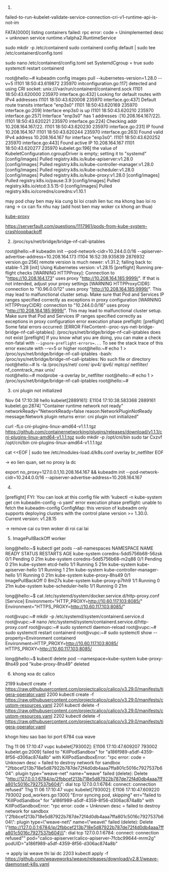 1. 

failed-to-run-kubelet-validate-service-connection-cri-v1-runtime-api-is-not-im

FATA[0000] listing containers failed: rpc error: code = Unimplemented desc = unknown service runtime.v1alpha2.RuntimeService

sudo mkdir -p /etc/containerd
sudo containerd config default | sudo tee /etc/containerd/config.toml

sudo nano /etc/containerd/config.toml set SystemdCgroup = true
sudo systemctl restart containerd


root@hello:~# kubeadm config images pull --kubernetes-version=1.28.0 --v=5
I1101 18:50:43.619872  235970 initconfiguration.go:117] detected and using CRI socket: unix:///var/run/containerd/containerd.sock
I1101 18:50:43.620000  235970 interface.go:432] Looking for default routes with IPv4 addresses
I1101 18:50:43.620008  235970 interface.go:437] Default route transits interface "enp3s0"
I1101 18:50:43.620169  235970 interface.go:209] Interface enp3s0 is up
I1101 18:50:43.620210  235970 interface.go:257] Interface "enp3s0" has 1 addresses :[10.208.164.167/22].
I1101 18:50:43.620221  235970 interface.go:224] Checking addr  10.208.164.167/22.
I1101 18:50:43.620230  235970 interface.go:231] IP found 10.208.164.167
I1101 18:50:43.620244  235970 interface.go:263] Found valid IPv4 address 10.208.164.167 for interface "enp3s0".
I1101 18:50:43.620252  235970 interface.go:443] Found active IP 10.208.164.167 
I1101 18:50:43.620277  235970 kubelet.go:196] the value of KubeletConfiguration.cgroupDriver is empty; setting it to "systemd"
[config/images] Pulled registry.k8s.io/kube-apiserver:v1.28.0
[config/images] Pulled registry.k8s.io/kube-controller-manager:v1.28.0
[config/images] Pulled registry.k8s.io/kube-scheduler:v1.28.0
[config/images] Pulled registry.k8s.io/kube-proxy:v1.28.0
[config/images] Pulled registry.k8s.io/pause:3.9
[config/images] Pulled registry.k8s.io/etcd:3.5.15-0
[config/images] Pulled registry.k8s.io/coredns/coredns:v1.10.1


may pod chay ben may kia cung bi loi crash lien tuc ma khong bao loi ro rang -> cx can fix nhu nay (add host ben may woker cx khong an thua)

[kube-proxy](https://stackoverflow.com/questions/75935431/kube-proxy-and-kube-flannel-crashloopbackoff)

https://serverfault.com/questions/1117961/pods-from-kube-system-crashloopbackoff

2. /proc/sys/net/bridge/bridge-nf-call-iptables 

root@hello:~# kubeadm init --pod-network-cidr=10.244.0.0/16 --apiserver-advertise-address=10.208.164.173
I1104 16:52:39.935839 2876932 version.go:256] remote version is much newer: v1.31.2; falling back to: stable-1.28
[init] Using Kubernetes version: v1.28.15
[preflight] Running pre-flight checks
	[WARNING HTTPProxy]: Connection to "https://10.208.164.173" uses proxy "http://10.208.164.185:9999/". If that is not intended, adjust your proxy settings
	[WARNING HTTPProxyCIDR]: connection to "10.96.0.0/12" uses proxy "http://10.208.164.185:9999/". This may lead to malfunctional cluster setup. Make sure that Pod and Services IP ranges specified correctly as exceptions in proxy configuration
	[WARNING HTTPProxyCIDR]: connection to "10.244.0.0/16" uses proxy "http://10.208.164.185:9999/". This may lead to malfunctional cluster setup. Make sure that Pod and Services IP ranges specified correctly as exceptions in proxy configuration
error execution phase preflight: [preflight] Some fatal errors occurred:
	[ERROR FileContent--proc-sys-net-bridge-bridge-nf-call-iptables]: /proc/sys/net/bridge/bridge-nf-call-iptables does not exist
[preflight] If you know what you are doing, you can make a check non-fatal with `--ignore-preflight-errors=...`
To see the stack trace of this error execute with --v=5 or higher
root@hello:~# echo 1 > /proc/sys/net/bridge/bridge-nf-call-iptables
-bash: /proc/sys/net/bridge/bridge-nf-call-iptables: No such file or directory
root@hello:~# ls -la /proc/sys/net/
core/             ipv4/             ipv6/             mptcp/            netfilter/        nf_conntrack_max  unix/             
root@hello:~# modprobe -a overlay br_netfilter
root@hello:~# echo 1 > /proc/sys/net/bridge/bridge-nf-call-iptables
root@hello:~# 


3. cni plugin not initialized

Nov 04 17:10:38 hello kubelet[2889161]: E1104 17:10:38.583368 2889161 kubelet.go:2874] "Container runtime network not ready" networkReady="NetworkReady=false reason:NetworkPluginNotReady message:Network plugin returns error: cni plugin not initialized"


curl -fLo cni-plugins-linux-amd64-v1.1.1.tgz \
  https://github.com/containernetworking/plugins/releases/download/v1.1.1/cni-plugins-linux-amd64-v1.1.1.tgz
sudo mkdir -p /opt/cni/bin
sudo tar Cxzvf /opt/cni/bin cni-plugins-linux-amd64-v1.1.1.tgz

cat <<EOF | sudo tee /etc/modules-load.d/k8s.conf
overlay
br_netfilter
EOF

-> eo lien quan, set no proxy la dc

export no_proxy=127.0.0.1,10.208.164.167 && kubeadm init --pod-network-cidr=10.244.0.0/16 --apiserver-advertise-address=10.208.164.167

4. 



[preflight] FYI: You can look at this config file with 'kubectl -n kube-system get cm kubeadm-config -o yaml'
error execution phase preflight: unable to fetch the kubeadm-config ConfigMap: this version of kubeadm only supports deploying clusters with the control plane version >= 1.30.0. Current version: v1.28.15

-> remove cai cu tren woker di roi cai lai

5.  ImagePullBackOff worker


long@hello:~$ kubectl get pods --all-namespaces
NAMESPACE     NAME                            READY   STATUS             RESTARTS   AGE
kube-system   coredns-5dd5756b68-56zsk        0/1     Pending            0          21m
kube-system   coredns-5dd5756b68-m2q88        0/1     Pending            0          21m
kube-system   etcd-hello                      1/1     Running            5          21m
kube-system   kube-apiserver-hello            1/1     Running            1          21m
kube-system   kube-controller-manager-hello   1/1     Running            0          21m
kube-system   kube-proxy-8hs49                0/1     ImagePullBackOff   0          8m27s
kube-system   kube-proxy-p7hh9                1/1     Running            0          21m
kube-system   kube-scheduler-hello            1/1     Running            0          21m

long@hello:~$ cat /etc/systemd/system/docker.service.d/http-proxy.conf 
[Service]
Environment="HTTP_PROXY=http://10.60.117.103:8085/"
Environment="HTTPS_PROXY=http://10.60.117.103:8085/"

root@vupc:~# mkdir -p /etc/systemd/system/containerd.service.d
root@vupc:~# nano /etc/systemd/system/containerd.service.d/http-proxy.conf
root@vupc:~# sudo systemctl daemon-reload
root@vupc:~# sudo systemctl restart containerd
root@vupc:~# sudo systemctl show --property=Environment containerd
Environment=HTTP_PROXY=http://10.60.117.103:8085/ HTTPS_PROXY=http://10.60.117.103:8085/


long@hello:~$ kubectl delete pod --namespace=kube-system kube-proxy-8hs49
pod "kube-proxy-8hs49" deleted


6. khong xoa dc calico 

 2199  kubectl create -f https://raw.githubusercontent.com/projectcalico/calico/v3.29.0/manifests/tigera-operator.yaml
 2200  kubectl create -f https://raw.githubusercontent.com/projectcalico/calico/v3.29.0/manifests/custom-resources.yaml
 2201  kubectl delete -f https://raw.githubusercontent.com/projectcalico/calico/v3.29.0/manifests/custom-resources.yaml
 2202  kubectl delete -f https://raw.githubusercontent.com/projectcalico/calico/v3.29.0/manifests/tigera-operator.yaml


khogn hieu sao bao loi port 6784 cua wave

Thg 11 06 17:10:47 vupc kubelet[793002]: E1106 17:10:47.609207  793002 kubelet.go:2009] failed to "KillPodSandbox" for "a186f989-a5df-4359-8f56-d306ac874a8b" with KillPodSandboxError: "rpc error: code = Unknown desc = failed to destroy network for sandbox \"2fbbcef213b718e5d87922b787de72f4d0db4aaa7ffa801c5016c7927537b604\": plugin type=\"weave-net\" name=\"weave\" failed (delete): Delete \"http://127.0.0.1:6784/ip/2fbbcef213b718e5d87922b787de72f4d0db4aaa7ffa801c5016c7927537b604\": dial tcp 127.0.0.1:6784: connect: connection refused"
Thg 11 06 17:10:47 vupc kubelet[793002]: E1106 17:10:47.609220  793002 pod_workers.go:1300] "Error syncing pod, skipping" err="failed to \"KillPodSandbox\" for \"a186f989-a5df-4359-8f56-d306ac874a8b\" with KillPodSandboxError: \"rpc error: code = Unknown desc = failed to destroy network for sandbox \\\"2fbbcef213b718e5d87922b787de72f4d0db4aaa7ffa801c5016c7927537b604\\\": plugin type=\\\"weave-net\\\" name=\\\"weave\\\" failed (delete): Delete \\\"http://127.0.0.1:6784/ip/2fbbcef213b718e5d87922b787de72f4d0db4aaa7ffa801c5016c7927537b604\\\": dial tcp 127.0.0.1:6784: connect: connection refused\"" pod="calico-apiserver/calico-apiserver-7fcbc99644-mrm2g" podUID="a186f989-a5df-4359-8f56-d306ac874a8b"


-> apply lai weave thi lai dc 
2203  kubectl apply -f https://github.com/weaveworks/weave/releases/download/v2.8.1/weave-daemonset-k8s.yaml
